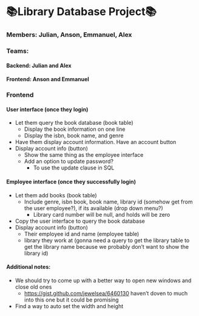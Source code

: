 # 📚Library Database Project📚

### Members: Julian, Anson, Emmanuel, Alex

### Teams:
#### Backend: Julian and Alex
#### Frontend: Anson and Emmanuel

### Frontend
#### User interface (once they login)
- Let them query the book database (book table)
  - Display the book information on one line
  - Display the isbn, book name, and genre
- Have them display account information. Have an account button
- Display account info (button)
  - Show the same thing as the employee interface
  - Add an option to update password?
    - To use the update clause in SQL

#### Employee interface (once they successfully login)
- Let them add books (book table)
  - Include genre, isbn book, book name, library id (somehow get from the user employee?), if its available (drop down menu?)
    - Library card number will be null, and holds will be zero 
- Copy the user interface to query the book database
- Display account info (button) 
    - Their employee id and name (employee table)
    - library they work at (gonna need a query to get the library table to get the library name because we probably don’t want to show the library id)

#### Additional notes:
- We should try to come up with a better way to open new windows and close old ones
    - https://gist.github.com/jewelsea/6460130 haven’t doven to much into this one but it could be promising 
- Find a way to auto set the width and height
